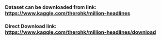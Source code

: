 ### Dataset can be downloaded from link: https://www.kaggle.com/therohk/million-headlines
### Direct Download link: https://www.kaggle.com/therohk/million-headlines/download

